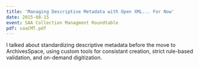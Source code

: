 ```yaml
---
title: 'Managing Descriptive Metadata with Open XML... For Now'
date: 2015-08-15
event: SAA Collection Managment Roundtable 
pdf: saaCMT.pdf
---
```

I talked about standardizing descriptive metadata before the move to ArchivesSpace, using custom tools for consistant creation, strict rule-based validation, and on-demand digitization.